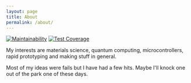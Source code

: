 ```yaml
---
layout: page
title: About
permalink: /about/
---
```


[![Maintainability](https://api.codeclimate.com/v1/badges/c6f6140575d9360dd0c2/maintainability)](https://codeclimate.com/github/aliabadi/aliabadi.github.io/maintainability) [![Test Coverage](https://api.codeclimate.com/v1/badges/c6f6140575d9360dd0c2/test_coverage)](https://codeclimate.com/github/aliabadi/aliabadi.github.io/test_coverage)

My interests are materials science, quantum computing, microcontrollers, rapid prototyping and making stuff in general.

Most of my ideas were fails but I have had a few hits.  Maybe I'll knock one out of the park one of these days.
